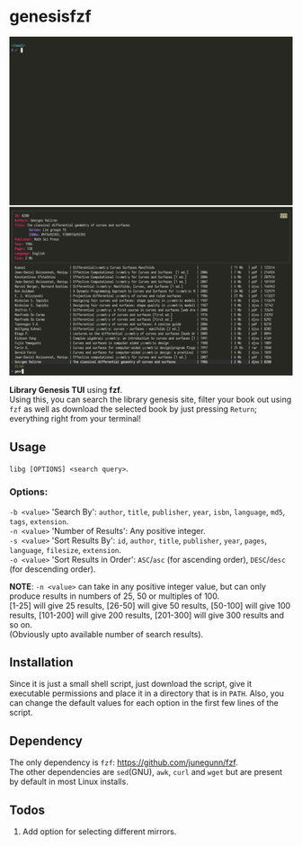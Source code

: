 # genesisfzf
![](libg.gif)
![](libg_frame_35_delay-0.13s.gif)

**Library Genesis TUI** using **fzf**.  
Using this, you can search the library genesis site, filter your book out using `fzf` as well as download the selected book by just pressing `Return`; everything right from your terminal!

## Usage
`libg [OPTIONS] <search query>`.

### Options:
 `-b <value>` 'Search By': `author`, `title`, `publisher`, `year`, `isbn`, `language`, `md5`, `tags`, `extension`.  
	`-n <value>`	'Number of Results': Any positive integer.  
	`-s <value>`	'Sort Results By': `id`, `author`, `title`, `publisher`, `year`, `pages`, `language`, `filesize`, `extension`.  
	`-o <value>`	'Sort Results in Order': `ASC`/`asc` (for ascending order), `DESC`/`desc` (for descending order).  
	
**NOTE**: `-n <value>` can take in any positive integer value, but can only produce results in numbers of 25, 50 or multiples of 100.  
      [1-25] will give 25 results, [26-50] will give 50 results, [50-100] will give 100 results, [101-200] will give 200 results, [201-300] will give 300 results and so on.  
      (Obviously upto available number of search results).

## Installation
Since it is just a small shell script, just download the script, give it executable permissions and place it in a directory that is in `PATH`. Also, you can change the default values for each option in the first few lines of the script.
 
## Dependency
The only dependency is `fzf`: https://github.com/junegunn/fzf.   
The other dependencies are `sed`(GNU), `awk`, `curl` and `wget` but are present by default in most Linux installs. 

## Todos
1. Add option for selecting different mirrors.
